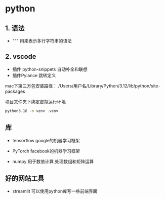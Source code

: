 # python

## 1. 语法
+ """ 用来表示多行字符串的语法


## 2. vscode
+ 插件 python-snippets 自动补全和联想
+ 插件Pylance 跳转定义

mac下第三方包安装路径：
/Users/用户名/Library/Python/3.12/lib/python/site-packages


项目文件夹下绑定虚拟运行环境
```bash
python3.10 -m venv .venv
```

## 库
+ tensorflow  google的机器学习框架
+ PyTorch facebook的机器学习框架


+ numpy 用于数值计算,处理数组和矩阵运算

## 好的网站工具
+ streamlit 可以使用python库写一些前端界面


